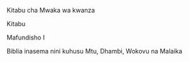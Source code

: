 <div class="title-page">
  <div class="book-meta">
    <p>Kitabu cha Mwaka wa kwanza</p>
    <p>Kitabu</p>
  </div>

  <p class="title">Mafundisho I</p>
  <p class="subtitle">Biblia inasema nini kuhusu Mtu, Dhambi, Wokovu na Malaika</p>
</div>

